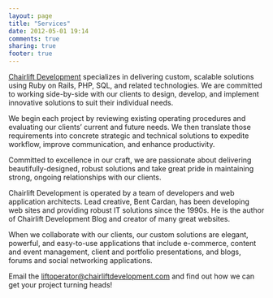 ```yaml
---
layout: page
title: "Services"
date: 2012-05-01 19:14
comments: true
sharing: true
footer: true
---
```

[Chairlift Development](http://chairliftdevelopment.com) specializes in delivering custom, scalable solutions using Ruby on Rails, PHP, SQL, and related technologies. We are committed to working side-by-side with our clients to design, develop, and implement innovative solutions to suit their individual needs.

We begin each project by reviewing existing operating procedures and evaluating our clients’ current and future needs. We then translate those requirements into concrete strategic and technical solutions to expedite workflow, improve communication, and enhance productivity.

Committed to excellence in our craft, we are passionate about delivering beautifully-designed, robust solutions and take great pride in maintaining strong, ongoing relationships with our clients.

Chairlift Development is operated by a team of developers and web application architects. Lead creative, Bent Cardan, has been developing web sites and providing robust IT solutions since the 1990s. He is the author of Chairlift Development Blog and creator of many great websites.

When we collaborate with our clients, our custom solutions are elegant, powerful, and easy-to-use applications that include e-commerce, content and event management, client and portfolio presentations, and blogs, forums and social networking applications.

Email the <a href="mailto:liftoperator@chairliftdevelopment.com">liftoperator@chairliftdevelopment.com</a> and find out how we can get your project turning heads!